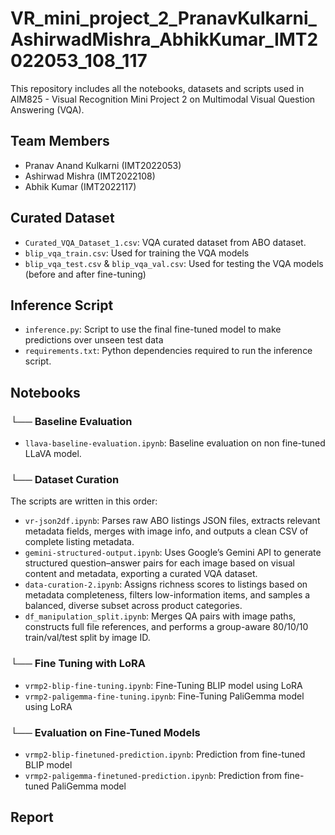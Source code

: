 # VR_mini_project_2_PranavKulkarni_AshirwadMishra_AbhikKumar_IMT2022053_108_117
This repository includes all the notebooks, datasets and scripts used in AIM825 - Visual Recognition Mini Project 2 on Multimodal Visual Question Answering (VQA).

## Team Members
- Pranav Anand Kulkarni (IMT2022053)
- Ashirwad Mishra (IMT2022108)
- Abhik Kumar (IMT2022117)

## Curated Dataset
- `Curated_VQA_Dataset_1.csv`: VQA curated dataset from ABO dataset.
- `blip_vqa_train.csv`: Used for training the VQA models
- `blip_vqa_test.csv` & `blip_vqa_val.csv`: Used for testing the VQA models (before and after fine-tuning)

## Inference Script
-  `inference.py`: Script to use the final fine-tuned model to make predictions over unseen test data
-  `requirements.txt`: Python dependencies required to run the inference script.

## Notebooks

### └── Baseline Evaluation
- `llava-baseline-evaluation.ipynb`: Baseline evaluation on non fine-tuned LLaVA model.

### └── Dataset Curation
The scripts are written in this order:
- `vr-json2df.ipynb`: Parses raw ABO listings JSON files, extracts relevant metadata fields, merges with image info, and outputs a clean CSV of complete listing metadata.  
- `gemini-structured-output.ipynb`: Uses Google’s Gemini API to generate structured question–answer pairs for each image based on visual content and metadata, exporting a curated VQA dataset.  
- `data-curation-2.ipynb`: Assigns richness scores to listings based on metadata completeness, filters low-information items, and samples a balanced, diverse subset across product categories.  
- `df_manipulation_split.ipynb`: Merges QA pairs with image paths, constructs full file references, and performs a group-aware 80/10/10 train/val/test split by image ID.  

 
### └── Fine Tuning with LoRA
- `vrmp2-blip-fine-tuning.ipynb`: Fine-Tuning BLIP model using LoRA
- `vrmp2-paligemma-fine-tuning.ipynb`: Fine-Tuning PaliGemma model using LoRA

### └── Evaluation on Fine-Tuned Models
- `vrmp2-blip-finetuned-prediction.ipynb`: Prediction from fine-tuned BLIP model
- `vrmp2-paligemma-finetuned-prediction.ipynb`: Prediction from fine-tuned PaliGemma model

## Report

